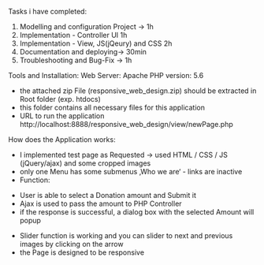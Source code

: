 Tasks i have completed:
1. Modelling and configuration Project -> 1h
2. Implementation - Controller UI 1h
3. Implementation - View, JS(jQeury) and CSS 2h
4. Documentation and deploying-> 30min
5. Troubleshooting and Bug-Fix -> 1h

Tools and Installation:
Web Server: Apache
PHP version: 5.6

- the attached zip File (responsive_web_design.zip) should be extracted in Root folder (exp. htdocs)
- this folder contains all necessary files for this application
- URL to run the application http://localhost:8888/responsive_web_design/view/newPage.php
 
How does the Application works:
- I implemented test page as Requested -> used HTML / CSS / JS (jQuery/ajax) and some cropped images
- only one Menu has some submenus ‚Who we are‘  - links are inactive 
- Function: 
* User is able to select a Donation amount and Submit it
* Ajax is used to pass the amount to PHP Controller
* if the response is successful, a dialog box with the selected Amount will popup
- Slider function is working and you can slider to next and previous images by clicking on the arrow
- the Page is designed to be responsive 
